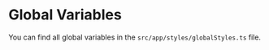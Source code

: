 # Global Variables

You can find all global variables in the `src/app/styles/globalStyles.ts` file.
